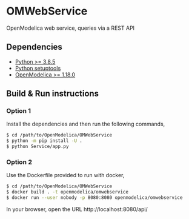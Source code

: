 # OMWebService
OpenModelica web service, queries via a REST API

## Dependencies

- [Python >= 3.8.5](https://www.python.org/)
- [Python setuptools](https://pypi.org/project/setuptools/)
- [OpenModelica >= 1.18.0](https://openmodelica.org)

## Build & Run instructions

### Option 1

Install the dependencies and then run the following commands,

```bash
$ cd /path/to/OpenModelica/OMWebService
$ python -m pip install -U .
$ python Service/app.py
```

### Option 2

Use the Dockerfile provided to run with docker,

```bash
$ cd /path/to/OpenModelica/OMWebService
$ docker build . -t openmodelica/omwebservice
$ docker run --user nobody -p 8080:8080 openmodelica/omwebservice
```

In your browser, open the URL http://localhost:8080/api/